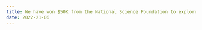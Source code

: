 ```yaml
---
title: We have won $50K from the National Science Foundation to explore commercialization of some of our work on scientific deep learning.
date: 2022-21-06
---
```




<!--more-->

